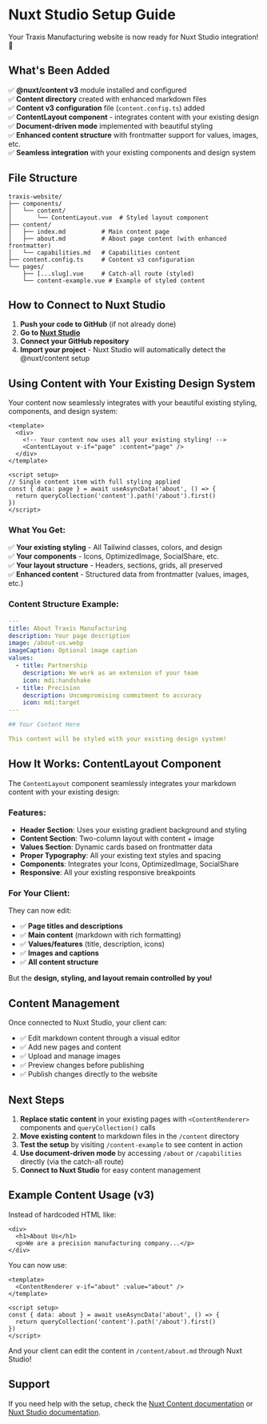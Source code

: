 # Nuxt Studio Setup Guide

Your Traxis Manufacturing website is now ready for Nuxt Studio integration! 🎉

## What's Been Added

✅ **@nuxt/content v3** module installed and configured  
✅ **Content directory** created with enhanced markdown files  
✅ **Content v3 configuration** file (`content.config.ts`) added  
✅ **ContentLayout component** - integrates content with your existing design  
✅ **Document-driven mode** implemented with beautiful styling  
✅ **Enhanced content structure** with frontmatter support for values, images, etc.  
✅ **Seamless integration** with your existing components and design system

## File Structure

```
traxis-website/
├── components/
│   └── content/
│       └── ContentLayout.vue  # Styled layout component
├── content/
│   ├── index.md          # Main content page
│   ├── about.md          # About page content (with enhanced frontmatter)
│   └── capabilities.md   # Capabilities content
├── content.config.ts     # Content v3 configuration
└── pages/
    ├── [...slug].vue     # Catch-all route (styled)
    └── content-example.vue # Example of styled content
```

## How to Connect to Nuxt Studio

1. **Push your code to GitHub** (if not already done)
2. **Go to [Nuxt Studio](https://nuxt.studio)**
3. **Connect your GitHub repository**
4. **Import your project** - Nuxt Studio will automatically detect the @nuxt/content setup

## Using Content with Your Existing Design System

Your content now seamlessly integrates with your beautiful existing styling, components, and design system:

```vue
<template>
  <div>
    <!-- Your content now uses all your existing styling! -->
    <ContentLayout v-if="page" :content="page" />
  </div>
</template>

<script setup>
// Single content item with full styling applied
const { data: page } = await useAsyncData('about', () => {
  return queryCollection('content').path('/about').first()
})
</script>
```

### What You Get:

✅ **Your existing styling** - All Tailwind classes, colors, and design  
✅ **Your components** - Icons, OptimizedImage, SocialShare, etc.  
✅ **Your layout structure** - Headers, sections, grids, all preserved  
✅ **Enhanced content** - Structured data from frontmatter (values, images, etc.)  

### Content Structure Example:

```yaml
---
title: About Traxis Manufacturing
description: Your page description
image: /about-us.webp
imageCaption: Optional image caption
values:
  - title: Partnership
    description: We work as an extension of your team
    icon: mdi:handshake
  - title: Precision
    description: Uncompromising commitment to accuracy
    icon: mdi:target
---

## Your Content Here

This content will be styled with your existing design system!
```

## How It Works: ContentLayout Component

The `ContentLayout` component seamlessly integrates your markdown content with your existing design:

### Features:
- **Header Section**: Uses your existing gradient background and styling
- **Content Section**: Two-column layout with content + image
- **Values Section**: Dynamic cards based on frontmatter data
- **Proper Typography**: All your existing text styles and spacing
- **Components**: Integrates your Icons, OptimizedImage, SocialShare
- **Responsive**: All your existing responsive breakpoints

### For Your Client:
They can now edit:
- ✅ **Page titles and descriptions**
- ✅ **Main content** (markdown with rich formatting)
- ✅ **Values/features** (title, description, icons)
- ✅ **Images and captions**
- ✅ **All content structure**

But the **design, styling, and layout remain controlled by you!**

## Content Management

Once connected to Nuxt Studio, your client can:

- ✅ Edit markdown content through a visual editor
- ✅ Add new pages and content
- ✅ Upload and manage images
- ✅ Preview changes before publishing
- ✅ Publish changes directly to the website

## Next Steps

1. **Replace static content** in your existing pages with `<ContentRenderer>` components and `queryCollection()` calls
2. **Move existing content** to markdown files in the `/content` directory
3. **Test the setup** by visiting `/content-example` to see content in action
4. **Use document-driven mode** by accessing `/about` or `/capabilities` directly (via the catch-all route)
5. **Connect to Nuxt Studio** for easy content management

## Example Content Usage (v3)

Instead of hardcoded HTML like:
```vue
<div>
  <h1>About Us</h1>
  <p>We are a precision manufacturing company...</p>
</div>
```

You can now use:
```vue
<template>
  <ContentRenderer v-if="about" :value="about" />
</template>

<script setup>
const { data: about } = await useAsyncData('about', () => {
  return queryCollection('content').path('/about').first()
})
</script>
```

And your client can edit the content in `/content/about.md` through Nuxt Studio!

## Support

If you need help with the setup, check the [Nuxt Content documentation](https://content.nuxt.com/) or [Nuxt Studio documentation](https://nuxt.studio/docs).